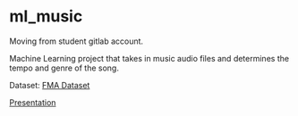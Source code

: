# ml_music
Moving from student gitlab account.

Machine Learning project that takes in music audio files and determines the tempo and genre of the song.

Dataset: [FMA Dataset](https://arxiv.org/abs/1612.01840)

[Presentation](powerpoint.pptx)
